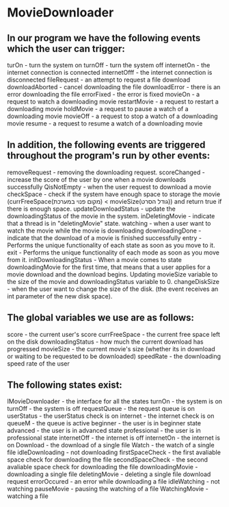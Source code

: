 # MovieDownloader
## In our program we have the following events which the user can trigger:
turOn - turn the system on
turnOff - turn the system off
internetOn - the internet connection is connected
internetOfff - the internet connection is disconnected
fileRequest - an attempt to request a file download
downloadAborted - cancel downloading the file
downloadError - there is an error downloading the file
errorFixed - the error is fixed
movieOn - a request to watch a downloading movie
restartMovie - a request to restart a downloading movie
holdMovie - a request to pause a watch of a downloading movie
movieOff - a request to stop a watch of a downloading movie
resume - a request to resume a watch of a downloading movie

## In addition, the following events are triggered throughout the program's run by other events:
removeRequest - removing the downloading request. 
scoreChanged - increase the score of the user by one when a movie downloads successfully
QisNotEmpty - when the user request to download a movie
checkSpace - check if the system have enough space to storage the movie (currFreeSpace(מקום פנוי במערכת) < movieSize(גודל הסרט)) and return true if there is enough space.
updateDownloadStatus - update the downloadingStatus of the movie in the system.
inDeletingMovie - indicate that a thread is in "deletingMovie" state.
watching - when a user want to watch the movie while the movie is downloading
downloadingDone - indicate that the download of a movie is finished successfully
entry - Performs the unique functionality of each state as soon as you move to it.
exit - Performs the unique functionality of each mode as soon as you move from it.
initDownloadingStatus - When a movie comes to state downloadingMovie for the first time, that means that a user applies for a movie download and the download begins. Updating movieSize variable to the size of the movie and downloadingStatus variable to 0.
changeDiskSize - when the user want to change the size of the disk. (the event receives an int parameter of the new disk space).

## The global variables we use are as follows:
score - the current user's score
currFreeSpace - the current free space left on the disk
downloadingStatus - how much the current download has progressed
movieSize - the current movie's size (whether its in download or waiting to be requested to be downloaded)
speedRate - the downloading speed rate of the user

## The following states exist:
IMovieDownloader - the interface for all the states
turnOn - the system is on
turnOff - the system is off
requestQueue - the request queue is on
userStatus - the userStatus check is on
internet - the internet check is on
queueM - the queue is active
beginner - the user is in beginner state
advanced - the user is in advanced state
professional - the user is in professional state
internetOff - the internet is off
internetOn - the internet is on
Download - the download of a single file
Watch - the watch of a single file
idleDownloading - not downloading
firstSpaceCheck - the first avaliable space check for downloading the file
secondSpaceCheck - the second avaliable space check for downloading the file
downloadingMovie - downloading a single file
deletingMovie - deleting a single file download request
errorOccured - an error while downloading a file
idleWatching - not watching
pauseMovie - pausing the watching of a file
WatchingMovie - watching a file



